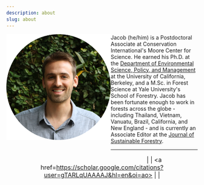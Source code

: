 ```yaml
---
description: about
slug: about
---
```


<link rel="stylesheet" href="./academicons-1.8.0/css/academicons.css"/>

<div>
  <img class="headshot" src="./headshot.jpg" width="275" align="left" style = "padding-bottom:10%;">
</div>


Jacob (he/him) is a Postdoctoral Associate at Conservation International's Moore Center for Science. He earned his Ph.D. at the [Department of Environmental Science, Policy, and Management](https://ourenvironment.berkeley.edu/people/jacob-bukoski) at the University of California, Berkeley, and a M.Sc. in Forest Science at Yale University's School of Forestry. Jacob has been fortunate enough to work in forests across the globe - including Thailand, Vietnam, Vanuatu, Brazil, California, and New England - and is currently an Associate Editor at the [Journal of Sustainable Forestry](https://www.tandfonline.com/toc/wjsf20/current).

---

<div style="font-size: 115%" align="center">

  <a href=https://github.com/jbukoski><i class="fab fa-github"></i></a> | 
  <a href=https://twitter.com/JacobBukoski><i class="fab fa-twitter"></i></a> | 
  <a href=https://scholar.google.com/citations?user=gTARLqUAAAAJ&hl=en&oi=ao><i class="ai ai-google-scholar-square"></i></a> |
  <a href=https://www.researchgate.net/profile/Jacob_Bukoski><i class="ai ai-researchgate"></i></a> | 
  <a href=https://www.linkedin.com/in/jacob-bukoski-66728535/><i class="fab fa-linkedin"></i></a>

</div>

